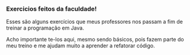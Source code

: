 ### Exercicios feitos da faculdade!

Esses são alguns exercícios que meus professores nos passam a fim
de treinar a programação em Java.

Acho importante te-los aqui, mesmo sendo básicos, pois fazem parte 
do meu treino e me ajudam muito a aprender a refatorar código.
